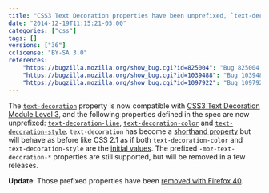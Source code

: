 ```yaml
---
title: "CSS3 Text Decoration properties have been unprefixed, `text-decoration` becomes a shorthand"
date: "2014-12-19T11:15:21-05:00"
categories: ["css"]
tags: []
versions: ["36"]
cclicense: "BY-SA 3.0"
references:
    "https://bugzilla.mozilla.org/show_bug.cgi?id=825004": "Bug 825004 – [css-text-decor-3] Unprefix CSS3 Text Decoration"
    "https://bugzilla.mozilla.org/show_bug.cgi?id=1039488": "Bug 1039488 – support the full css3-text-decor syntax for the \'text-decoration\' shorthand rather than only the CSS2.1 syntax"
    "https://bugzilla.mozilla.org/show_bug.cgi?id=1097922": "Bug 1097922 – Remove temporary aliases for -moz-text-decoration-*."
---
```

The [`text-decoration`](https://developer.mozilla.org/en-US/docs/Web/CSS/text-decoration) property is now compatible with [CSS3 Text Decoration Module Level 3](http://dev.w3.org/csswg/css-text-decor-3/), and the following properties defined in the spec are now unprefixed: [`text-decoration-line`](https://developer.mozilla.org/en-US/docs/Web/CSS/text-decoration-line), [`text-decoration-color`](https://developer.mozilla.org/en-US/docs/Web/CSS/text-decoration-color) and [`text-decoration-style`](https://developer.mozilla.org/en-US/docs/Web/CSS/text-decoration-style). `text-decoration` has become a [shorthand property](https://developer.mozilla.org/en-US/docs/Web/CSS/Shorthand_properties) but will behave as before like CSS 2.1 as if both `text-decoration-color` and `text-decoration-style` are the [initial values](https://developer.mozilla.org/en-US/docs/Web/CSS/initial_value). The prefixed `-moz-text-decoration-*` properties are still supported, but will be removed in a few releases.

**Update**: Those prefixed properties have been [removed with Firefox 40](https://www.fxsitecompat.com/en-CA/docs/2015/moz-text-decoration-properties-have-been-removed/).
